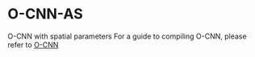# O-CNN-AS
O-CNN with spatial parameters
For a guide to compiling O-CNN, please refer to [O-CNN](https://github.com/microsoft/O-CNN/blob/master/README.md)
